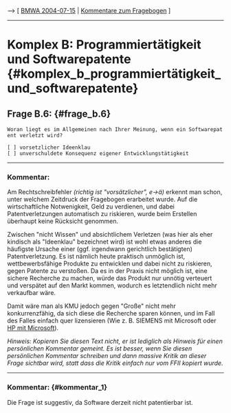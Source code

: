 \--\> \[ [ BMWA 2004-07-15](Bmwa040715De "wikilink") \| [ Kommentare zum
Fragebogen](BmwaNot040715De "wikilink") \]

------------------------------------------------------------------------

# Komplex B: Programmiertätigkeit und Softwarepatente {#komplex_b_programmiertätigkeit_und_softwarepatente}

## Frage B.6: {#frage_b.6}

`Woran liegt es im Allgemeinen nach Ihrer Meinung, wenn ein Softwarepatent verletzt wird?`

`[ ] vorsetzlicher Ideenklau`\
`[ ] unverschuldete Konsequenz eigener Entwicklungstätigkeit`

------------------------------------------------------------------------

### Kommentar:

Am Rechtschreibfehler *(richtig ist \"vorsätzlicher\", e-\>ä)* erkennt
man schon, unter welchem Zeitdruck der Fragebogen erarbeitet wurde. Auf
die wirtschaftliche Notwenigkeit, Geld zu verdienen, und dabei
Patentverletzungen automatisch zu riskieren, wurde beim Erstellen
überhaupt keine Rücksicht genommen.

Zwischen \"nicht Wissen\" und absichtlichem Verletzen (was hier als eher
kindisch als \"Ideenklau\" bezeichnet wird) ist wohl etwas anderes die
häufigste Ursache einer (ggf. irgendwann gerichtlich bestätigten)
Patentverletzung. Es ist nämlich heute praktisch unmöglich ist,
wettbewerbsfähige Produkte zu entwicklen und dabei nicht zu riskieren,
gegen Patente zu verstoßen. Da es in der Praxis nicht möglich ist, eine
sichere Recherche zu machen, würde das Produkt nur unnötig verteuert und
verspätet auf den Markt kommen, wodurch es letztendlich nicht mehr
verkaufbar wäre.

Damit wäre man als KMU jedoch gegen \"Große\" nicht mehr
konkurrenzfähig, da sich diese die Recherche sparen können, und im Fall
des Falles einfach quer lizensieren (Wie z. B. SIEMENS mit Microsoft
oder [HP mit
Microsoft](http://www.newsforge.com/article.pl?sid=04/07/19/2315200 "wikilink")).

*Hinweis: Kopieren Sie diesen Text nicht, er ist lediglich als Hinweis
für einen persönlichen Kommentar gemeint. Es ist besser, wenn Sie diesen
persönlichen Kommentar schreiben und dann massive Kritik an dieser Frage
sichtbar wird, statt dass die Kritik einfach nur vom FFII kopiert
wurde.*

------------------------------------------------------------------------

### Kommentar: {#kommentar_1}

Die Frage ist suggestiv, da Software derzeit nicht patentierbar ist.
